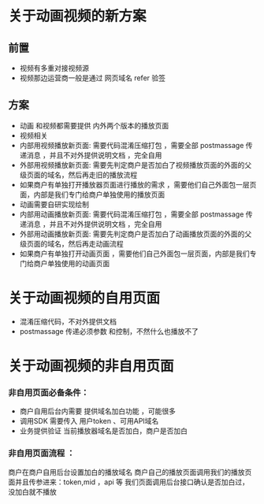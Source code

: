 # 关于动画视频的新方案 
## 前置
   - 视频有多重对接视频源 
   - 视频那边运营商一般是通过 网页域名 refer 验签
## 方案    
  + 动画 和视频都需要提供 内外两个版本的播放页面
  + 视频相关
  + 内部用视频播放新页面:  需要代码混淆压缩打包 ，需要全部 postmassage 传递消息 ，并且不对外提供说明文档 ，完全自用
  + 外部用视频播放新页面:  需要先判定商户是否加白了视频播放页面的外面的父级页面的域名，然后再走旧的播放流程
  + 如果商户有单独打开播放器页面进行播放的需求 ，需要他们自己外面包一层页面，内部是我们专门给商户单独使用的播放页面
  + 动画需要自研实现绘制
  + 内部用动画播放新页面:  需要代码混淆压缩打包 ，需要全部 postmassage 传递消息 ，并且不对外提供说明文档 ，完全自用
  + 外部用动画播放新页面:  需要先判定商户是否加白了动画播放页面的外面的父级页面的域名，然后再走动画流程
  + 如果商户有单独打开动画页面 ，需要他们自己外面包一层页面，内部是我们专门给商户单独使用的动画页面
   
# 关于动画视频的自用页面
  - 混淆压缩代码，不对外提供文档
  - postmassage 传递必须参数 和控制，不然什么也播放不了  

# 关于动画视频的非自用页面

### 非自用页面必备条件：
  - 商户自用后台内需要 提供域名加白功能 ，可能很多
  - 调用SDK 需要传入 用户token 、可用API域名 
  - 业务提供验证 当前播放器域名是否加白，商户是否加白 

### 非自用页面流程 ：
   商户在商户自用后台设置加白的播放域名
   商户自己的播放页面调用我们的播放页面并且传参进来：token,mid ，api 等 
   我们页面调用后台接口确认是否加白过， 没加白就不播放

